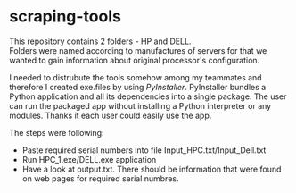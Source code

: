 # scraping-tools

This repository contains 2 folders - HP and DELL. <br>
Folders were named according to manufactures of servers for that we wanted to gain information about original processor's configuration.<br>

I needed to distrubute the tools somehow among my teammates and therefore I created exe.files by using <i>PyInstaller</i>. PyInstaller bundles a Python application and all its dependencies into a single package. The user can run the packaged app without installing a Python interpreter or any modules. Thanks it each user could easily use the app. <br>

The steps were following:
* Paste required serial numbers into file Input_HPC.txt/Input_Dell.txt
* Run HPC_1.exe/DELL.exe application
* Have a look at output.txt. There should be information that were found on web pages for required serial numbres.  





